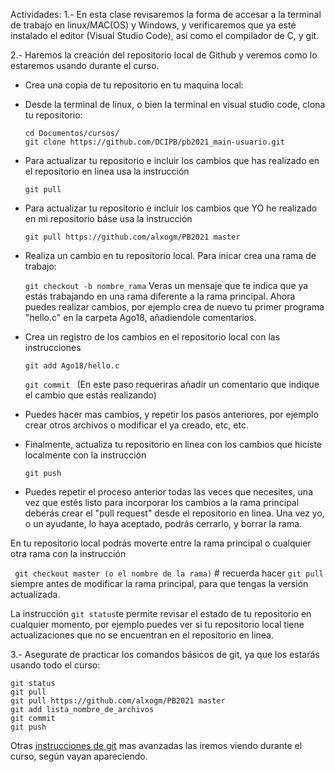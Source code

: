 Actividades:
1.- En esta clase revisaremos la forma de accesar a la terminal de trabajo en linux/MAC(OS) y Windows,
y verificaremos que ya esté instalado el editor (Visual Studio Code), así como el compilador de C, y git. 

2.- Haremos la creación del repositorio local de Github y veremos como lo estaremos usando durante el curso. 

  - Crea una copia de tu repositorio en tu maquina local:
  
  - Desde la terminal de linux, o bien la terminal en visual studio code, clona tu repositorio:
  
      ``` 
      cd Documentos/cursos/
      git clone https://github.com/DCIPB/pb2021_main-usuario.git
      ```
  - Para actualizar tu repositorio e incluir los cambios que has realizado en el repositorio en linea usa la instrucción 

      `git pull`
  
  - Para actualizar tu repositorio e incluir los cambios que YO he realizado en mi repositorio báse usa la instrucción 

      `git pull https://github.com/alxogm/PB2021 master`
  
  - Realiza un cambio en tu repositorio local. Para inicar crea una rama de trabajo: 
  
     `git checkout -b nombre_rama`
   Veras un mensaje que te indica que ya estás trabajando en una rama diferente a la rama principal. 
   Ahora puedes realizar cambios, por ejemplo  crea de nuevo tu primer programa "hello.c" en la carpeta Ago18, 
   añadiendole comentarios. 
  
  - Crea un registro de los cambios en el repositorio local con las instrucciones
    
    `git add Ago18/hello.c`
    
    `git commit `  (En este paso requeriras añadir un comentario que indique el cambio que estás realizando)
  
  - Puedes hacer mas cambios, y repetir los pasos anteriores, por ejemplo crear otros archivos o modificar el ya creado, etc, etc.
  
  - Finalmente, actualiza tu repositorio en linea con los cambios que hiciste localmente con la instrucción
    
    `git push`
    
  - Puedes repetir el proceso anterior todas las veces que necesites, una vez que estés listo para incorporar los cambios a la rama principal
  deberás crear el "pull request" desde el repositorio en linea. Una vez yo, o un ayudante, lo haya aceptado, podrás cerrarlo, y borrar la rama.
  
En tu repositorio local podrás moverte entre la rama principal o cualquier otra rama con la instrucción 

  ` git checkout master (o el nombre de la rama)` # recuerda hacer `git pull` siempre antes de modificar la rama principal, para que tengas la versión actualizada. 
 
La instrucción `git status`te permite revisar el estado de tu repositorio en cualquier momento, por ejemplo puedes ver si tu 
repositorio local tiene actualizaciones que no se encuentran en el repositorio en linea.
  
3.- Asegurate de practicar los comandos básicos de git, ya que los estarás usando todo el curso: 
   
   ``` 
   git status
   git pull
   git pull https://github.com/alxogm/PB2021 master
   git add lista_nombre_de_archivos
   git commit
   git push
   
   ```
   
   Otras [instrucciones de git](https://training.github.com/downloads/es_ES/github-git-cheat-sheet.pdf) mas avanzadas las iremos viendo durante el curso, según vayan apareciendo. 
